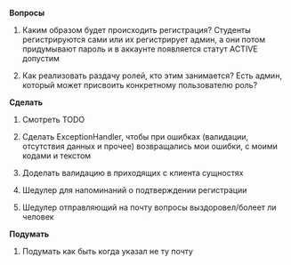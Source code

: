 **Вопросы**
1) Каким образом будет происходить регистрация? Студенты регистрируются сами 
   или их регистрирует админ, а они потом придумывают пароль и в аккаунте 
   появляется статут ACTIVE допустим
   
2) Как реализовать раздачу ролей, кто этим занимается? Есть админ, который
   может присвоить конкретному пользователю роль?
   
**Сделать**
1) Смотреть TODO

2) Сделать ExceptionHandler, чтобы при ошибках (валидации, отсутствия данных и прочее) 
   возвращались мои ошибки, с моими кодами и текстом
   
3) Доделать валидацию в приходящих с клиента сущностях 

4) Шедулер для напоминаний о подтверждении регистрации

5) Шедулер отправляющий на почту вопросы выздоровел/болеет ли человек


**Подумать**
1) Подумать как быть когда указал не ту почту